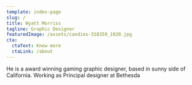 ```yaml
---
template: index-page
slug: /
title: Wyatt Morriss
tagline: Graphic Designer
featuredImage: /assets/candies-318359_1920.jpg
cta:
  ctaText: Know more
  ctaLink: /about
---
```

He is a award winning gaming graphic designer, based in sunny side of California. Working as Principal designer at Bethesda
